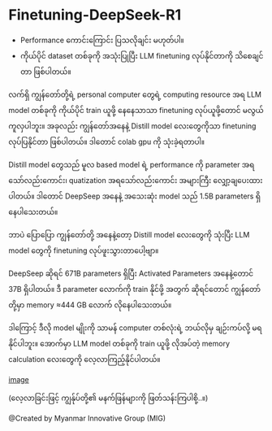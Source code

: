 # Finetuning-DeepSeek-R1

- Performance ကောင်းကြောင်း ပြသလိုချင်း မဟုတ်ပါ။
- ကိုယ်ပိုင် dataset တစ်ခုကို အသုံးပြုပြီး LLM finetuning လုပ်နိုင်တာကို သိစေချင်တာ ဖြစ်ပါတယ်။

လက်ရှိ ကျွန်တော်တို့ရဲ့ personal computer တွေရဲ့ computing resource အရ LLM model တစ်ခုကို ကိုယ်ပိုင် train ယူဖို့ နေနေသာသာ finetuning လုပ်ယူဖို့တောင် မလွယ်ကူလှပါဘူး။
အခုလည်း ကျွန်တော်အနေနဲ့ Distill model လေးတွေကိုသာ finetuning လုပ်ပြနိုင်တာ ဖြစ်ပါတယ်။ ဒါတောင် colab gpu ကို သုံးခဲ့ရတာပါ။

Distill model တွေသည် မူလ based model ရဲ့ performance ကို parameter အရသော်လည်းကောင်း၊ quatization အရသော်လည်းကောင်း အများကြီး လျှော့ချပေးထားပါတယ်။
ဒါတောင် DeepSeep အနေနဲ့ အသေးဆုံး model သည် 1.5B parameters ရှိနေပါသေးတယ်။

ဘာပဲ ပြောပြော ကျွန်တော်တို့ အနေနဲ့တော့ Distill model လေးတွေကို သုံးပြီး LLM model တွေကို finetuning လုပ်ဖူးသွားတာပေါ့ဗျာ။

DeepSeep ဆိုရင် 671B parameters ရှိပြီး Activated Parameters အနေနဲ့တောင် 37B ရှိပါတယ်။ 
ဒီ parameter လောက်ကို train နိုင်ဖို့ အတွက် ဆိုရင်တောင် ကျွန်တော်တို့မှာ memory ≈444 GB လောက် လိုနေပါသေးတယ်။

ဒါကြောင့် ဒီလို model မျိုးကို သာမန် computer တစ်လုံးရဲ့ ဘယ်လိုမှ ချဉ်းကပ်လို့ မရနိုင်ပါဘူး။
အောက်မှာ LLM model တစ်ခုကို train ယူဖို့ လိုအပ်တဲ့ memory calculation လေးတွေကို လေ့လာကြည့်နိုင်ပါတယ်။

[image](https://github.com/Ko-Yin-Maung/Finetuning-DeepSeek-R1/blob/main/Memory%20Calc.png)

(လေ့လာခြင်းဖြင့် ကျွန်ုပ်တို့၏ မနက်ဖြန်များကို ဖြတ်သန်းကြပါစို့..။)

@Created by Myanmar Innovative Group (MIG)
